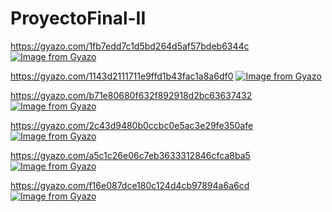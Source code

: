 # ProyectoFinal-II

https://gyazo.com/1fb7edd7c1d5bd264d5af57bdeb6344c
[![Image from Gyazo](https://i.gyazo.com/1fb7edd7c1d5bd264d5af57bdeb6344c.gif)](https://gyazo.com/1fb7edd7c1d5bd264d5af57bdeb6344c)

https://gyazo.com/1143d2111711e9ffd1b43fac1a8a6df0
[![Image from Gyazo](https://i.gyazo.com/1143d2111711e9ffd1b43fac1a8a6df0.gif)](https://gyazo.com/1143d2111711e9ffd1b43fac1a8a6df0)

https://gyazo.com/b71e80680f632f892918d2bc63637432
[![Image from Gyazo](https://i.gyazo.com/b71e80680f632f892918d2bc63637432.gif)](https://gyazo.com/b71e80680f632f892918d2bc63637432)

https://gyazo.com/2c43d9480b0ccbc0e5ac3e29fe350afe
[![Image from Gyazo](https://i.gyazo.com/2c43d9480b0ccbc0e5ac3e29fe350afe.gif)](https://gyazo.com/2c43d9480b0ccbc0e5ac3e29fe350afe)

https://gyazo.com/a5c1c26e06c7eb3633312846cfca8ba5
[![Image from Gyazo](https://i.gyazo.com/a5c1c26e06c7eb3633312846cfca8ba5.gif)](https://gyazo.com/a5c1c26e06c7eb3633312846cfca8ba5)

https://gyazo.com/f16e087dce180c124d4cb97894a6a6cd
[![Image from Gyazo](https://i.gyazo.com/f16e087dce180c124d4cb97894a6a6cd.gif)](https://gyazo.com/f16e087dce180c124d4cb97894a6a6cd)
